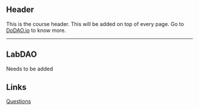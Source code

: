 ## Header
This is the course header. This will be added on top of every page. Go to [DoDAO.io](https://www.dodao.io) to know more.

---

## LabDAO
 
Needs to be added


## Links




[Questions](./../../generated/questions/labdao.md)